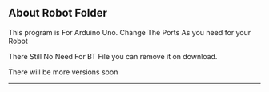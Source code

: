 About Robot Folder
----------------------------------------------------------------------------------------------------------
This program is For Arduino Uno.
Change The Ports As you need for your Robot

There Still No Need For BT File you can remove it on download.

There will be more versions soon

----------------------------------------------------------------------------------------------------------
